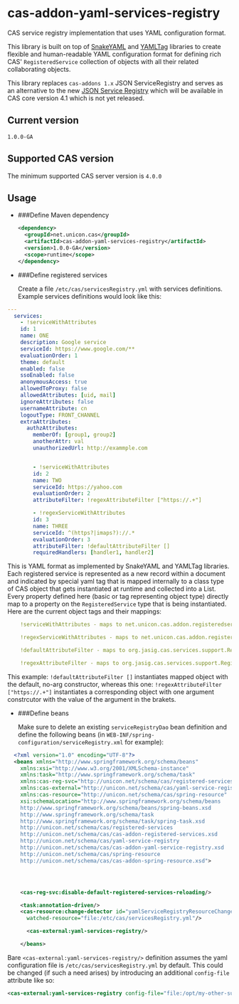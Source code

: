 cas-addon-yaml-services-registry
================================

CAS service registry implementation that uses YAML configuration format.

This library is built on top of [SnakeYAML](https://code.google.com/p/snakeyaml/) and [YAMLTag](https://github.com/xrrocha/yamltag) libraries to create flexible and human-readable
YAML configuration format for defining rich CAS' `RegisteredService` collection of objects with all their related collaborating objects.

This library replaces `cas-addons 1.x` JSON ServiceRegistry and serves as an alternative to the new [JSON Service Registry](http://jasig.github.io/cas/development/installation/Service-Management.html#persisting-registered-service-data) which will be available in CAS core version 4.1 which is not yet released.

## Current version
`1.0.0-GA`

## Supported CAS version
The minimum supported CAS server version is `4.0.0`

## Usage

* ###Define Maven dependency

  ```xml
  <dependency>
    <groupId>net.unicon.cas</groupId>
    <artifactId>cas-addon-yaml-services-registry</artifactId>
    <version>1.0.0-GA</version>
    <scope>runtime</scope>
  </dependency>
  ```
* ###Define registered services
  
  Create a file `/etc/cas/servicesRegistry.yml` with services definitions. Example services definitions would look like this:

```yaml
---
  services:
    - !serviceWithAttributes
    id: 1
    name: ONE
    description: Google service
    serviceId: https://www.google.com/**
    evaluationOrder: 1
    theme: default
    enabled: false
    ssoEnabled: false
    anonymousAccess: true
    allowedToProxy: false
    allowedAttributes: [uid, mail]
    ignoreAttributes: false
    usernameAttribute: cn
    logoutType: FRONT_CHANNEL
    extraAttributes:
      authzAttributes:
        memberOf: [group1, group2]
        anotherAttr: val
        unauthorizedUrl: http://exammple.com


        - !serviceWithAttributes
        id: 2
        name: TWO
        serviceId: https://yahoo.com
        evaluationOrder: 2
        attributeFilter: !regexAttributeFilter ["https://.+"]

        - !regexServiceWithAttributes
        id: 3
        name: THREE
        serviceId: ^(https?|imaps?)://.*
        evaluationOrder: 3
        attributeFilter: !defaultAttributeFilter []
        requiredHandlers: [handler1, handler2]
```

  This is YAML format as implemented by SnakeYAML and YAMLTag libraries. Each registered service is represented as a new record within a document
  and indicated by special yaml tag that is mapped internally to a class type of CAS object that gets instantiated at runtime and collected
  into a List. Every property defined here (basic or tag representing object type) directly map to a property on the
  `RegisteredService` type that is being instantiated. Here are the current object tags and their mappings:

  ```yaml
      !serviceWithAttributes - maps to net.unicon.cas.addon.registeredservices.DefaultRegisteredServiceWithAttributes

      !regexServiceWithAttributes - maps to net.unicon.cas.addon.registeredservices.RegexRegisteredServiceWithAttributes

      !defaultAttributeFilter - maps to org.jasig.cas.services.support.RegisteredServiceDefaultAttributeFilter

      !regexAttributeFilter - maps to org.jasig.cas.services.support.RegisteredServiceRegexAttributeFilter
  ```

  This example: `!defaultAttributeFilter []` instantiates mapped object with the default, no-arg constructor, whereas this one:
  `!regexAttributeFilter ["https://.+"]` instantiates a corresponding object with one argument constrcutor with the value of the argument
  in the brakets.

* ###Define beans
  
  Make sure to delete an existing `serviceRegistryDao` bean definition and define the following beans (in `WEB-INF/spring-configuration/serviceRegistry.xml` for example):

```xml
  <?xml version="1.0" encoding="UTF-8"?>
  <beans xmlns="http://www.springframework.org/schema/beans"
    xmlns:xsi="http://www.w3.org/2001/XMLSchema-instance"
    xmlns:task="http://www.springframework.org/schema/task"
    xmlns:cas-reg-svc="http://unicon.net/schema/cas/registered-services"
    xmlns:cas-external="http://unicon.net/schema/cas/yaml-service-registry"
    xmlns:cas-resource="http://unicon.net/schema/cas/spring-resource"
    xsi:schemaLocation="http://www.springframework.org/schema/beans
    http://www.springframework.org/schema/beans/spring-beans.xsd
    http://www.springframework.org/schema/task
    http://www.springframework.org/schema/task/spring-task.xsd
    http://unicon.net/schema/cas/registered-services
    http://unicon.net/schema/cas/cas-addon-registered-services.xsd
    http://unicon.net/schema/cas/yaml-service-registry
    http://unicon.net/schema/cas/cas-addon-yaml-service-registry.xsd
    http://unicon.net/schema/cas/spring-resource
    http://unicon.net/schema/cas/cas-addon-spring-resource.xsd">




    <cas-reg-svc:disable-default-registered-services-reloading/>

    <task:annotation-driven/>
    <cas-resource:change-detector id="yamlServiceRegistryResourceChangeWatcher"
      watched-resource="file:/etc/cas/servicesRegistry.yml"/>

      <cas-external:yaml-services-registry/>

    </beans>
```

  Bare `<cas-external:yaml-services-registry/>` definition assumes the yaml configuration file is `/etc/cas/servicesRegistry.yml` by default.
  This could be changed (if such a need arises) by introducing an additional `config-file` attribute like so:

  ```xml
  <cas-external:yaml-services-registry config-file="file:/opt/my-other-super-registry-definition.yml"/>
  ```

